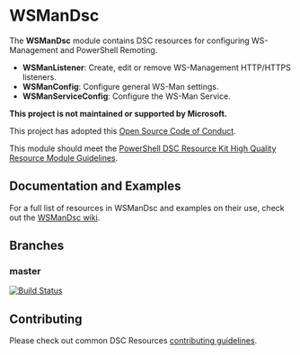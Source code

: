 # WSManDsc

The **WSManDsc** module contains DSC resources for configuring WS-Management and
PowerShell Remoting.

- **WSManListener**: Create, edit or remove WS-Management HTTP/HTTPS listeners.
- **WSManConfig**: Configure general WS-Man settings.
- **WSManServiceConfig**: Configure the WS-Man Service.

**This project is not maintained or supported by Microsoft.**

This project has adopted this [Open Source Code of Conduct](CODE_OF_CONDUCT.md).

This module should meet the [PowerShell DSC Resource Kit High Quality Resource
Module Guidelines](https://github.com/PowerShell/DscResources/blob/master/HighQualityModuleGuidelines.md).

## Documentation and Examples

For a full list of resources in WSManDsc and examples on their use, check out
the [WSManDsc wiki](https://github.com/dsccommunity/WSManDsc/wiki).

## Branches

### master

[![Build Status](https://dev.azure.com/dsccommunity/WsManDsc/_apis/build/status/dsccommunity.WSManDsc?branchName=master)](https://dev.azure.com/dsccommunity/WsManDsc/_build/latest?definitionId=6&branchName=master)

## Contributing

Please check out common DSC Resources [contributing guidelines](https://github.com/PowerShell/DscResource.Kit/blob/master/CONTRIBUTING.md).
